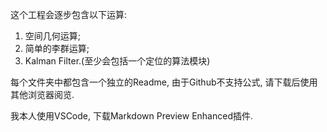 这个工程会逐步包含以下运算:
1. 空间几何运算;
2. 简单的李群运算;
3. Kalman Filter.(至少会包括一个定位的算法模块)

每个文件夹中都包含一个独立的Readme, 由于Github不支持公式, 请下载后使用其他浏览器阅览.

我本人使用VSCode, 下载Markdown Preview Enhanced插件.